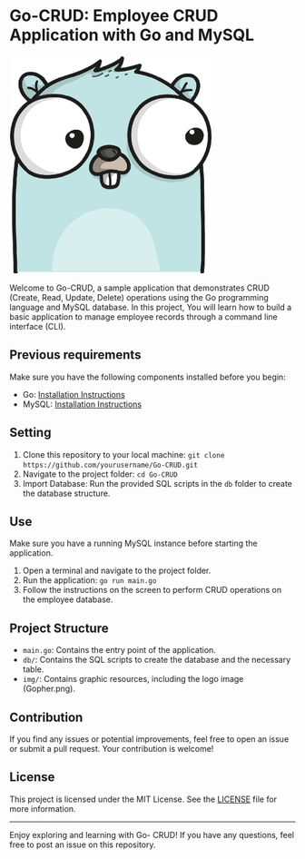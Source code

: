 # Go-CRUD: Employee CRUD Application with Go and MySQL

![Gopher](./img/Gopher.png)

Welcome to Go-CRUD, a sample application that demonstrates CRUD (Create, Read, Update, Delete) operations using the Go programming language and MySQL database. In this project,
You will learn how to build a basic application to manage employee records through a command line interface (CLI).

## Previous requirements

Make sure you have the following components installed before you begin:

- Go: [Installation Instructions](https://golang.org/doc/install)
- MySQL: [Installation Instructions](https://dev.mysql.com/doc/mysql-installation-excerpt/5.7/en/)

## Setting

1. Clone this repository to your local machine: `git clone https://github.com/yourusername/Go-CRUD.git`
2. Navigate to the project folder: `cd Go-CRUD`
3. Import Database: Run the provided SQL scripts in the `db` folder to create the database structure.

## Use

Make sure you have a running MySQL instance before starting the application.

1. Open a terminal and navigate to the project folder.
2. Run the application: `go run main.go`
3. Follow the instructions on the screen to perform CRUD operations on the employee database.

## Project Structure

- `main.go`: Contains the entry point of the application.
- `db/`: Contains the SQL scripts to create the database and the necessary table.
- `img/`: Contains graphic resources, including the logo image (Gopher.png).

## Contribution

If you find any issues or potential improvements, feel free to open an issue or submit a pull request. Your contribution is welcome!

## License

This project is licensed under the MIT License. See the [LICENSE](./LICENSE) file for more information.

---

Enjoy exploring and learning with Go-
CRUD! If you have any questions, feel free to post an issue on this repository.
